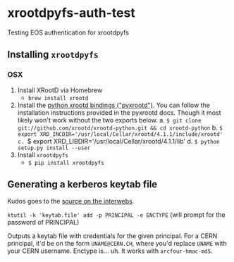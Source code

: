 # xrootdpyfs-auth-test
Testing EOS authentication for xrootdpyfs


## Installing `xrootdpyfs`
### OSX
1. Install XRootD via Homebrew
    - `brew install xrootd`
2. Install the [python xrootd bindings ("pyxrootd")](http://xrootd.org/doc/python/xrootd-python-0.1.0/).
  You can follow the installation instructions provided in the pyxrootd docs.
  Though it most likely won't work without the two exports below.
    a. `$ git clone git://github.com/xrootd/xrootd-python.git && cd xrootd-python`
    b. `$ export XRD_INCDIR='/usr/local/Cellar/xrootd/4.1.1/include/xrootd'
    c. `$ export XRD_LIBDIR='/usr/local/Cellar/xrootd/4.1.1/lib'
    d. `$ python setup.py install --user`
3. Install `xrootdpyfs`
    - `$ pip install xrootdpyfs`


## Generating a kerberos keytab file
Kudos goes to the [source on the interwebs](https://kb.iu.edu/d/aumh).

`ktutil -k 'keytab.file' add -p PRINCIPAL -e ENCTYPE`
(will prompt for the password of PRINCIPAL)

Outputs a keytab file with credentials for the given principal.
For a CERN principal, it'd be on the form `UNAME@CERN.CH`,
where you'd replace `UNAME` with your CERN username.
Enctype is... uh. It works with `arcfour-hmac-md5`.

